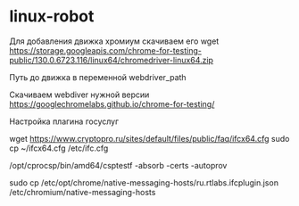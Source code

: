 # linux-robot

Для добавления движка хромиум скачиваем его  wget https://storage.googleapis.com/chrome-for-testing-public/130.0.6723.116/linux64/chromedriver-linux64.zip

Путь до движка в переменной webdriver_path

Скачиваем webdiver нужной версии https://googlechromelabs.github.io/chrome-for-testing/


Настройка плагина госуслуг

wget https://www.cryptopro.ru/sites/default/files/public/faq/ifcx64.cfg
sudo cp ~/ifcx64.cfg /etc/ifc.cfg

/opt/cprocsp/bin/amd64/csptestf -absorb -certs -autoprov

sudo cp /etc/opt/chrome/native-messaging-hosts/ru.rtlabs.ifcplugin.json /etc/chromium/native-messaging-hosts
